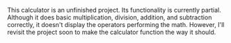 This calculator is an unfinished project. Its functionality is currently partial. Although it does basic multiplication, division, addition, and subtraction correctly, it doesn't display the operators performing the math. However, I'll revisit the project soon to make the calculator function the way it should.
